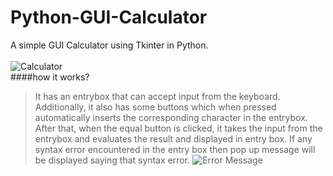 # Python-GUI-Calculator
A simple GUI Calculator using Tkinter in Python.<br/>
<br/>
![Calculator](https://github.com/SaiSwarup27/Python-GUI-Calculator/blob/master/images/Calculator.png)<br/>
####how it works? <br/>
>It has an entrybox that can accept input from the keyboard. Additionally, it also has some buttons which when pressed automatically inserts the corresponding character in the entrybox. After that, when the equal button is clicked, it takes the input from the entrybox and evaluates the result and displayed in entry box.
>If any syntax error encountered in the entry box then pop up message will be displayed saying that syntax error.
![Error Message](https://github.com/SaiSwarup27/Python-GUI-Calculator/blob/master/images/ErrorMsg.png)
